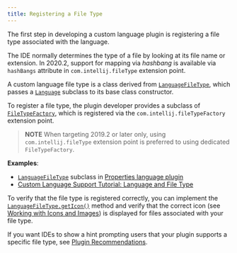 ```yaml
---
title: Registering a File Type
---
```

<!-- Copyright 2000-2020 JetBrains s.r.o. and other contributors. Use of this source code is governed by the Apache 2.0 license that can be found in the LICENSE file. -->

The first step in developing a custom language plugin is registering a file type associated with the language.

The IDE normally determines the type of a file by looking at its file name or extension.
In 2020.2, support for mapping via _hashbang_ is available via `hashBangs` attribute in `com.intellij.fileType` extension point.

A custom language file type is a class derived from
[`LanguageFileType`](upsource:///platform/core-api/src/com/intellij/openapi/fileTypes/LanguageFileType.java),
which passes a
[`Language`](upsource:///platform/core-api/src/com/intellij/lang/Language.java)
subclass to its base class constructor.

To register a file type, the plugin developer provides a subclass of
[`FileTypeFactory`](upsource:///platform/platform-api/src/com/intellij/openapi/fileTypes/FileTypeFactory.java), which is registered via the `com.intellij.fileTypeFactory` extension point.
> **NOTE** When targeting 2019.2 or later only, using `com.intellij.fileType` extension point is preferred to using dedicated `FileTypeFactory`.

**Examples**:
- [`LanguageFileType`](upsource:///platform/core-api/src/com/intellij/openapi/fileTypes/LanguageFileType.java)
subclass in
[Properties language plugin](upsource:///plugins/properties/properties-psi-api/src/com/intellij/lang/properties/PropertiesFileType.java)
- [Custom Language Support Tutorial: Language and File Type](/tutorials/custom_language_support/language_and_filetype.md)

To verify that the file type is registered correctly, you can implement the
[`LanguageFileType.getIcon()`](upsource:///platform/core-api/src/com/intellij/openapi/fileTypes/LanguageFileType.java)
method and verify that the correct icon (see [Working with Icons and Images](/reference_guide/work_with_icons_and_images.md)) is displayed for files associated with your file type.

If you want IDEs to show a hint prompting users that your plugin supports a specific file type, see [Plugin Recommendations](https://plugins.jetbrains.com/docs/marketplace/intellij-plugin-recommendations.html).
